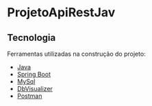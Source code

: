 ﻿# ProjetoApiRestJav

## Tecnologia

Ferramentas utilizadas na construção do projeto:

- [Java](https://www.oracle.com/java/technologies/downloads/)
- [Spring Boot](https://spring.io/projects/spring-boot)
- [MySql](https://dev.mysql.com/downloads/mysql/)
- [DbVisualizer](https://www.dbvis.com/)
- [Postman](https://www.postman.com/)
